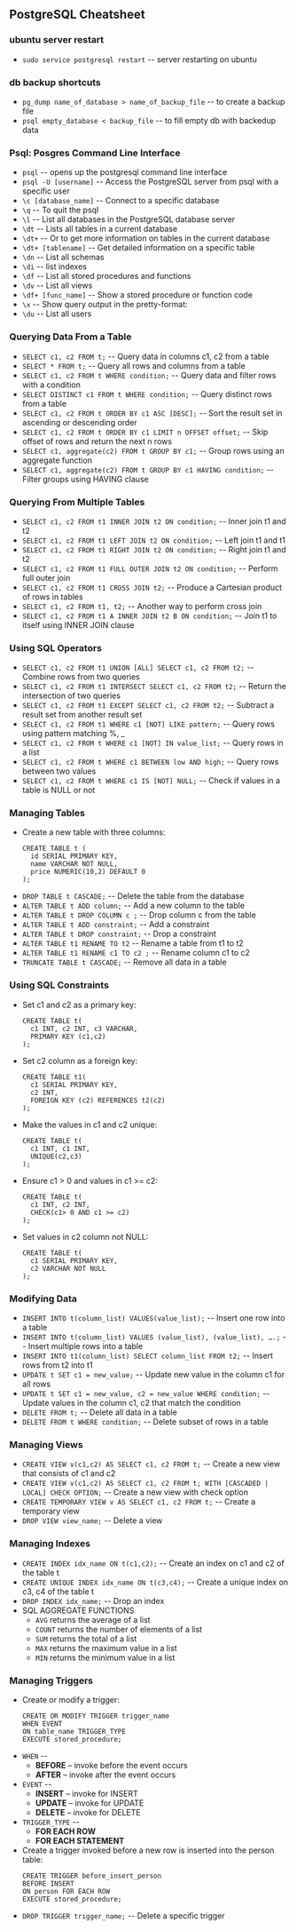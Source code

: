 ## PostgreSQL Cheatsheet

### ubuntu server restart

- `sudo service postgresql restart` -- server restarting on ubuntu

### db backup shortcuts

- `pg_dump name_of_database > name_of_backup_file` -- to create a backup file
- `psql empty_database < backup_file` -- to fill empty db with backedup data

### Psql: Posgres Command Line Interface

- `psql` -- opens up the postgresql command line interface
- `psql -U [username]` -- Access the PostgreSQL server from psql with a specific user
- `\c [database_name]` -- Connect to a specific database
- `\q` -- To quit the psql
- `\l` -- List all databases in the PostgreSQL database server
- `\dt` -- Lists all tables in a current database
- `\dt+` -- Or to get more information on tables in the current database
- `\dt+ [tablename]` -- Get detailed information on a specific table
- `\dn` --  List all schemas
- `\di` -- list indexes
- `\df` -- List all stored procedures and functions
- `\dv` -- List all views
- `\df+ [func_name]` -- Show a stored procedure or function code
- `\x` -- Show query output in the pretty-format:
- `\du` -- List all users

### Querying Data From a Table

- `SELECT c1, c2 FROM t;` -- Query data in columns c1, c2 from a table
- `SELECT * FROM t;` -- Query all rows and columns from a table
- `SELECT c1, c2 FROM t WHERE condition;` -- Query data and filter rows with a condition
- `SELECT DISTINCT c1 FROM t WHERE condition;` -- Query distinct rows from a table
- `SELECT c1, c2 FROM t ORDER BY c1 ASC [DESC];` -- Sort the result set in ascending or descending order
- `SELECT c1, c2 FROM t ORDER BY c1 LIMIT n OFFSET offset;` -- Skip offset of rows and return the next n rows 
- `SELECT c1, aggregate(c2) FROM t GROUP BY c1;` -- Group rows using an aggregate function
- `SELECT c1, aggregate(c2) FROM t GROUP BY c1 HAVING condition;` -- Filter groups using HAVING clause

### Querying From Multiple Tables

- `SELECT c1, c2 FROM t1 INNER JOIN t2 ON condition;` -- Inner join t1 and t2
- `SELECT c1, c2 FROM t1 LEFT JOIN t2 ON condition;` -- Left join t1 and t1
- `SELECT c1, c2 FROM t1 RIGHT JOIN t2 ON condition;` -- Right join t1 and t2
- `SELECT c1, c2 FROM t1 FULL OUTER JOIN t2 ON condition;` -- Perform full outer join
- `SELECT c1, c2 FROM t1 CROSS JOIN t2;` -- Produce a Cartesian product of rows in tables
- `SELECT c1, c2 FROM t1, t2;` -- Another way to perform cross join
- `SELECT c1, c2 FROM t1 A INNER JOIN t2 B ON condition;` -- Join t1 to itself using INNER JOIN clause

### Using SQL Operators

- `SELECT c1, c2 FROM t1 UNION [ALL] SELECT c1, c2 FROM t2;` -- Combine rows from two queries
- `SELECT c1, c2 FROM t1 INTERSECT SELECT c1, c2 FROM t2;` -- Return the intersection of two queries
- `SELECT c1, c2 FROM t1 EXCEPT SELECT c1, c2 FROM t2;` -- Subtract a result set from another result set
- `SELECT c1, c2 FROM t1 WHERE c1 [NOT] LIKE pattern;` -- Query rows using pattern matching %, _
- `SELECT c1, c2 FROM t WHERE c1 [NOT] IN value_list;` -- Query rows in a list
- `SELECT c1, c2 FROM t WHERE c1 BETWEEN low AND high;` -- Query rows between two values
- `SELECT c1, c2 FROM t WHERE c1 IS [NOT] NULL;` -- Check if values in a table is NULL or not

### Managing Tables

- Create a new table with three columns:
  ```
  CREATE TABLE t (
    id SERIAL PRIMARY KEY,
    name VARCHAR NOT NULL,
    price NUMERIC(10,2) DEFAULT 0
  );
  ```
- `DROP TABLE t CASCADE;` -- Delete the table from the database
- `ALTER TABLE t ADD column;` -- Add a new column to the table
- `ALTER TABLE t DROP COLUMN c ;` -- Drop column c from the table
- `ALTER TABLE t ADD constraint;` -- Add a constraint
- `ALTER TABLE t DROP constraint;` -- Drop a constraint
- `ALTER TABLE t1 RENAME TO t2` -- Rename a table from t1 to t2
- `ALTER TABLE t1 RENAME c1 TO c2 ;` -- Rename column c1 to c2
- `TRUNCATE TABLE t CASCADE;` -- Remove all data in a table

### Using SQL Constraints

- Set c1 and c2 as a primary key:
  ```
  CREATE TABLE t(
    c1 INT, c2 INT, c3 VARCHAR,
    PRIMARY KEY (c1,c2)
  );
  ```
- Set c2 column as a foreign key:
  ```
  CREATE TABLE t1(
    c1 SERIAL PRIMARY KEY,
    c2 INT,
    FOREIGN KEY (c2) REFERENCES t2(c2)
  );
  ```
- Make the values in c1 and c2 unique:
  ```
  CREATE TABLE t(
    c1 INT, c1 INT,
    UNIQUE(c2,c3)
  );
  ```
- Ensure c1 > 0 and values in c1 >= c2:
  ```
  CREATE TABLE t(
    c1 INT, c2 INT,
    CHECK(c1> 0 AND c1 >= c2)
  );
  ```
- Set values in c2 column not NULL:
  ```
  CREATE TABLE t(
    c1 SERIAL PRIMARY KEY,
    c2 VARCHAR NOT NULL
  );
  ```

### Modifying Data

- `INSERT INTO t(column_list) VALUES(value_list);` -- Insert one row into a table
- `INSERT INTO t(column_list) VALUES (value_list), (value_list), ….;` -- Insert multiple rows into a table
- `INSERT INTO t1(column_list) SELECT column_list FROM t2;` -- Insert rows from t2 into t1
- `UPDATE t SET c1 = new_value;` -- Update new value in the column c1 for all rows
- `UPDATE t SET c1 = new_value, c2 = new_value WHERE condition;` -- Update values in the column c1, c2 that match the
condition
- `DELETE FROM t;` -- Delete all data in a table
- `DELETE FROM t WHERE condition;` -- Delete subset of rows in a table

### Managing Views

- `CREATE VIEW v(c1,c2) AS SELECT c1, c2 FROM t;` -- Create a new view that consists of c1 and c2
- `CREATE VIEW v(c1,c2) AS SELECT c1, c2 FROM t; WITH [CASCADED | LOCAL] CHECK OPTION;` -- Create a new view with check option
- `CREATE TEMPORARY VIEW v AS SELECT c1, c2 FROM t;` -- Create a temporary view
- `DROP VIEW view_name;` -- Delete a view

### Managing Indexes

- `CREATE INDEX idx_name ON t(c1,c2);` -- Create an index on c1 and c2 of the table t
- `CREATE UNIQUE INDEX idx_name ON t(c3,c4);` -- Create a unique index on c3, c4 of the table t
- `DROP INDEX idx_name;` -- Drop an index
- SQL AGGREGATE FUNCTIONS
  - `AVG` returns the average of a list
  - `COUNT` returns the number of elements of a list 
  - `SUM` returns the total of a list
  - `MAX` returns the maximum value in a list
  - `MIN` returns the minimum value in a list

### Managing Triggers

- Create or modify a trigger:
  ```
  CREATE OR MODIFY TRIGGER trigger_name
  WHEN EVENT
  ON table_name TRIGGER_TYPE
  EXECUTE stored_procedure;
  ```
- `WHEN` --
  - __BEFORE__ – invoke before the event occurs
  - __AFTER__ – invoke after the event occurs
- `EVENT` --
  - __INSERT__ – invoke for INSERT 
  - __UPDATE__ – invoke for UPDATE
  - __DELETE__ – invoke for DELETE
- `TRIGGER_TYPE` -- 
  - __FOR EACH ROW__
  - __FOR EACH STATEMENT__
- Create a trigger invoked before a new row is inserted into the person table:
  ```
  CREATE TRIGGER before_insert_person
  BEFORE INSERT
  ON person FOR EACH ROW
  EXECUTE stored_procedure;
  ```
- `DROP TRIGGER trigger_name;` -- Delete a specific trigger

  

